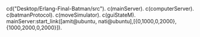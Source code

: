 cd("Desktop/Erlang-Final-Batman/src").
c(mainServer).
c(computerServer).
c(batmanProtocol).
c(moveSimulator).
c(guiStateM).
mainServer:start_link([amit@ubuntu, nati@ubuntu],[{0,1000,0,2000},{1000,2000,0,2000}]).
